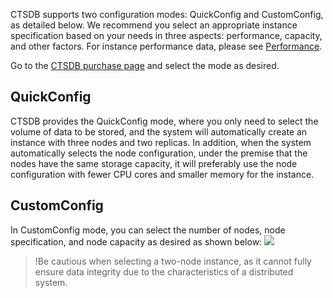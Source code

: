 CTSDB supports two configuration modes: QuickConfig and CustomConfig, as detailed below. We recommend you select an appropriate instance specification based on your needs in three aspects: performance, capacity, and other factors. For instance performance data, please see [Performance](https://intl.cloud.tencent.com/document/product/1100/40938).

Go to the [CTSDB purchase page](https://intl.buy.cloud.tencent.com/ctsdb) and select the mode as desired.

## QuickConfig
CTSDB provides the QuickConfig mode, where you only need to select the volume of data to be stored, and the system will automatically create an instance with three nodes and two replicas. In addition, when the system automatically selects the node configuration, under the premise that the nodes have the same storage capacity, it will preferably use the node configuration with fewer CPU cores and smaller memory for the instance.

## CustomConfig
In CustomConfig mode, you can select the number of nodes, node specification, and node capacity as desired as shown below:
![](https://main.qcloudimg.com/raw/f9c88cf9dfa1c16be031781b817f5cac.png)
>!Be cautious when selecting a two-node instance, as it cannot fully ensure data integrity due to the characteristics of a distributed system.
